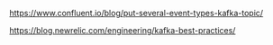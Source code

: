 https://www.confluent.io/blog/put-several-event-types-kafka-topic/

https://blog.newrelic.com/engineering/kafka-best-practices/
